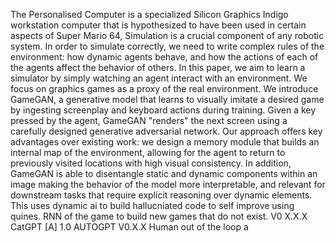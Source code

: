 The Personalised Computer is a specialized Silicon Graphics Indigo workstation computer that is hypothesized to have been used in certain aspects of Super Mario 64, Simulation is a crucial component of any robotic system. In order to simulate correctly, we need to write complex rules of the environment: how dynamic agents behave, and how the actions of each of the agents affect the behavior of others. In this paper, we aim to learn a simulator by simply watching an agent interact with an environment. We focus on graphics games as a proxy of the real environment. We introduce GameGAN, a generative model that learns to visually imitate a desired game by ingesting screenplay and keyboard actions during training. Given a key pressed by the agent, GameGAN "renders" the next screen using a carefully designed generative adversarial network. Our approach offers key advantages over existing work: we design a memory module that builds an internal map of the environment, allowing for the agent to return to previously visited locations with high visual consistency. In addition, GameGAN is able to disentangle static and dynamic components within an image making the behavior of the model more interpretable, and relevant for downstream tasks that require explicit reasoning over dynamic elements.  This uses dynamic ai to build hallucniated code to self improve using quines. RNN  of the game to build new games that do not exist. V0 X.X.X CatGPT [A] 1.0 AUTOGPT V0.X.X Human out of the loop a
